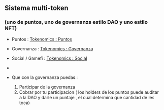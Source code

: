## Sistema multi-token

### (uno de puntos, uno de governanza estilo DAO y uno estilo NFT)

- Puntos : [Tokenomics : Puntos](./puntos.md)
- Governanza : [Tokenomics : Governanza](./gov.md)
- Social / Gamefi : [Tokenomics : Social](./social.md)

- 
- Que con la governanza puedas :
    1. Participar de la governanza
    2. Cobrar por tu participacion ( los holders de los puntos puede auditar a la DAO y darle un puntaje , el cual determina que cantidad de les toca)
